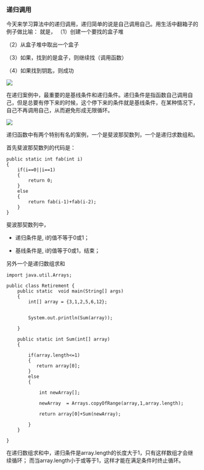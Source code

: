 ### 递归调用

今天来学习算法中的递归调用，递归简单的说是自己调用自己。用生活中翻箱子的例子做比喻：
就是，
（1）创建一个要找的盒子堆

（2）从盒子堆中取出一个盒子

（3）如果，找到的是盒子，则继续找（调用函数）

（4）如果找到钥匙，则成功


![](https://tva1.sinaimg.cn/large/006tNbRwgy1g9uxa59qokj30e00cqmzo.jpg)

在递归案例中，最重要的是基线条件和递归条件。递归条件是指函数自己调用自己，但是总要有停下来的时候，这个停下来的条件就是基线条件，在某种情况下，自己不再调用自己，从而避免形成无限循环。

![](https://tva1.sinaimg.cn/large/006tNbRwgy1g9uxlccrn6j30ic07uabe.jpg)

递归函数中有两个特别有名的案例，一个是斐波那契数列，一个是递归求数组和。

首先斐波那契数列的代码是：

```{java}
public static int fab(int i)
{
	if(i==0||i==1)
	{
		return 0;
	}
	else
	{	
		return fab(i-1)+fab(i-2);
	}
}

```

斐波那契数列中，

- 递归条件是, i的值不等于0或1；

- 基线条件是, i的值等于0或1，结束；



另外一个是递归数组求和

```{java}
import java.util.Arrays;

public class Retirement {
    public static  void main(String[] args)
    {
        int[] array = {3,1,2,5,6,12};


        System.out.println(Sum(array));

    }

    public static int Sum(int[] array)
    {

        if(array.length<=1)
        {
           return array[0];
        }
        else
        {

            int newArray[];

            newArray  = Arrays.copyOfRange(array,1,array.length);

            return array[0]+Sum(newArray);

        }
    }

}

```

在递归数组求和中，递归条件是array.length的长度大于1，只有这样数组才会继续循环；
而当array.length小于或等于1，这样才能在满足条件时终止循环。


